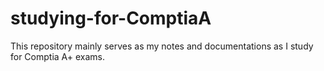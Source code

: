 # studying-for-ComptiaA
This repository mainly serves as my notes and documentations as I study for Comptia A+ exams.
